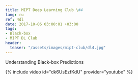 ```yaml
---
title: MIPT Deep Learning Club \#4
lang: ru
ref: 4dl
date: 2017-10-06 03:00:01 +03:00
tags:
- Black-box
- MIPT DL Club
header:
  teaser: "/assets/images/mipt-club/dl4.jpg"
---
```


Understanding Black-box Predictions

{% include video id="dk6UsEzfKdU" provider="youtube" %}
